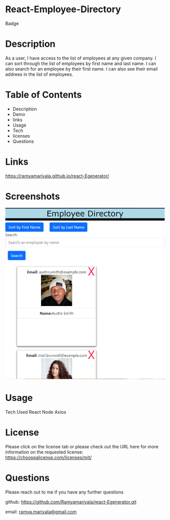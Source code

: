 # React-Employee-Directory
Badge
# Description

As a user, I have access to the list of employees at any given company. I can sort through the list of employees by first name and last name. I can also search for an employee by their first name. I can also see their email addrees in the list of employees.

# Table of Contents

- Description
- Demo
- links
- Usage
- Tech
- licenses
- Questions

# Links
https://ramyamariyala.github.io/react-Egenerator/

# Screenshots 

![Demo](employeedirectory\public\Images\frontpage.PNG)

# Usage

Tech Used
React
Node
Axios

# License

Please click on the license tab or please check out the URL here for more information on the requested license: https://choosealicense.com/licenses/mit/

# Questions
Please reach out to me if you have any further questions

github: https://github.com/Ramyamariyala/react-Egenerator.git 

email: ramya.mariyala@gmail.com

